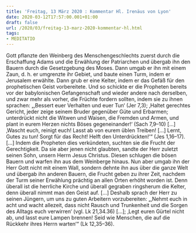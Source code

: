 ```yaml
---
title: 'Freitag, 13 März 2020 : Kommentar Hl. Irenäus von Lyon'
date: 2020-03-12T17:57:00.001+01:00
draft: false
url: /2020/03/freitag-13-marz-2020-kommentar-hl.html
tags: 
- MEDITATIO
---
```


Gott pflanzte den Weinberg des Menschengeschlechts zuerst durch die Erschaffung Adams und die Erwählung der Patriarchen und übergab ihn den Bauern durch die Gesetzgebung des Moses. Dann umgab er ihn mit einem Zaun, d. h. er umgrenzte ihr Gebiet, und baute einen Turm, indem er Jerusalem erwählte. Dann grub er eine Kelter, indem er das Gefäß für den prophetischen Geist vorbereitete. Und so schickte er die Propheten bereits vor der babylonischen Gefangenschaft und wieder andere nach derselben, und zwar mehr als vorher, die Früchte fordern sollten, indem sie zu ihnen sprachen: „‚Bessert euer Verhalten und euer Tun‘ (Jer 7,3); ‚Haltet gerechtes Gericht, jeder zeige seinem Bruder gegenüber Güte und Erbarmen; unterdrückt nicht die Witwen und Waisen, die Fremden und Armen, und plant in eurem Herzen nichts Böses gegeneinander!‘ (Sach 7,9–10) \[…\] ‚Wascht euch, reinigt euch! Lasst ab von eurem üblen Treiben! \[…\] Lernt, Gutes zu tun! Sorgt für das Recht! Helft den Unterdrückten!‘“ (Jes 1,16–17). \[…\] Indem die Propheten dies verkündeten, suchten sie die Frucht der Gerechtigkeit. Da sie aber jenen nicht glaubten, sandte der Herr zuletzt seinen Sohn, unsern Herrn Jesus Christus. Diesen schlugen die bösen Bauern und warfen ihn aus dem Weinberge hinaus. Nun aber umgab ihn der Herr Gott nicht mit einem Wall, sondern dehnte ihn aus über die ganze Welt und übergab ihn anderen Bauern, die Frucht geben zu ihrer Zeit, nachdem der Turm seiner Erwählung prächtig an allen Orten erhöht worden ist. Denn überall ist die herrliche Kirche und überall gegraben ringsherum die Kelter, denn überall nimmt man den Geist auf. \[…\] Deshalb sprach der Herr zu seinen Jüngern, um uns zu guten Arbeitern vorzubereiten: „‚Nehmt euch in acht und wacht allezeit, dass nicht Rausch und Trunkenheit und die Sorgen des Alltags euch verwirren‘ (vgl. Lk 21,34.36) \[…\]; ‚Legt euren Gürtel nicht ab, und lasst eure Lampen brennen! Seid wie Menschen, die auf die Rückkehr ihres Herrn warten‘“ (Lk 12,35–36).